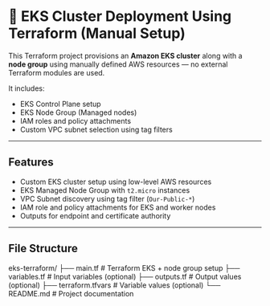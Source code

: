 # 🚀 EKS Cluster Deployment Using Terraform (Manual Setup)

This Terraform project provisions an **Amazon EKS cluster** along with a **node group** using manually defined AWS resources — no external Terraform modules are used.

It includes:
- EKS Control Plane setup
- EKS Node Group (Managed nodes)
- IAM roles and policy attachments
- Custom VPC subnet selection using tag filters

---

##  Features

-  Custom EKS cluster setup using low-level AWS resources
-  EKS Managed Node Group with `t2.micro` instances
-  VPC Subnet discovery using tag filter (`Our-Public-*`)
-  IAM role and policy attachments for EKS and worker nodes
-  Outputs for endpoint and certificate authority

---


##  File Structure

eks-terraform/
├── main.tf # Terraform EKS + node group setup
├── variables.tf # Input variables (optional)
├── outputs.tf # Output values (optional)
├── terraform.tfvars # Variable values (optional)
└── README.md # Project documentation
